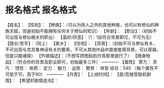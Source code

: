 # 报名格式 报名格式
【姓名】：
【性别】：
【种族】：（可以为除人之外的其他种族，也可以有修仙的种族天赋，但是初始不能拥有任何关于修仙的知识）
【年龄】：
【职业】：（初始不可出现与修仙相关的职业）
【喜好/厌恶】：（1：1且符合背景即可，不可为无）
【擅长/苦手】：（同上）
【故乡】：
【住地】：
【背景】：（初始不可与修仙有关，不可出现与克苏鲁神话有关的要素，不可从其他作品中直接套用背景，可以穿越，但是只能魂穿）
【外貌描述】：（不想写把图贴到丹青那里就行了）
【随身物品】：（符合你的背景及职业即可，初始最多三件）
————
【属性】
膂力：
灵巧：
悟性：
体质：
定力：
魅力：
运势：
教育：
体型
综合：540
（每个属性不可低于15，高于90）
————
【丹青】：
【上线时间】：
【是/否接受联机剧情】：
【希望的剧情走向】：